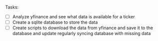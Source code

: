 Tasks:

- [ ] Analyze yfinance and see what data is available for a ticker
- [ ] Create a sqlite database to store the data
- [ ] Create scripts to download the data from yfinance and save it to the database and update regularly syncing database with missing data
